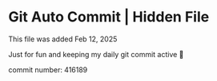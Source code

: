 # Git Auto Commit | Hidden File

This file was added Feb 12, 2025

Just for fun and keeping my daily git commit active 🤪

commit number: 416189
